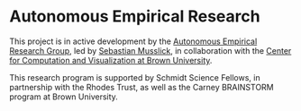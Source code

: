 # Autonomous Empirical Research

This project is in active development by the [Autonomous Empirical Research Group](https://musslick.github.io/AER_website/Research.html), led by [Sebastian Musslick](https://smusslick.com), in collaboration with the [Center for Computation and Visualization at Brown University](https://ccv.brown.edu).

This research program is supported by Schmidt Science Fellows, in partnership with the Rhodes Trust, as well as the Carney BRAINSTORM program at Brown University.
